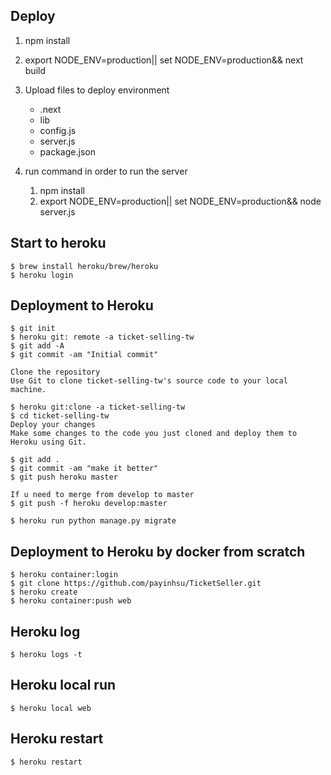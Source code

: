 ## Deploy

1. npm install

2. export NODE_ENV=production|| set NODE_ENV=production&& next build

4. Upload files to deploy environment
    - .next
    - lib
    - config.js
    - server.js
    - package.json
5. run command in order to run the server
    1. npm install
    2. export NODE_ENV=production|| set NODE_ENV=production&& node server.js

## Start to heroku
    $ brew install heroku/brew/heroku
    $ heroku login

## Deployment to Heroku
    $ git init
    $ heroku git: remote -a ticket-selling-tw
    $ git add -A
    $ git commit -am "Initial commit"

    Clone the repository
    Use Git to clone ticket-selling-tw's source code to your local machine.

    $ heroku git:clone -a ticket-selling-tw
    $ cd ticket-selling-tw
    Deploy your changes
    Make some changes to the code you just cloned and deploy them to Heroku using Git.

    $ git add .
    $ git commit -am "make it better"
    $ git push heroku master

    If u need to merge from develop to master
    $ git push -f heroku develop:master

    $ heroku run python manage.py migrate

## Deployment to Heroku by docker from scratch
    $ heroku container:login
    $ git clone https://github.com/payinhsu/TicketSeller.git
    $ heroku create
    $ heroku container:push web

## Heroku log
    $ heroku logs -t

## Heroku local run
    $ heroku local web

## Heroku restart
    $ heroku restart
